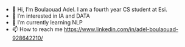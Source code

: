 - 👋 Hi, I’m Boulaouad Adel. I am a fourth year CS student at Esi.
- 👀 I’m interested in IA and DATA
- 🌱 I’m currently learning NLP
- 📫 How to reach me https://www.linkedin.com/in/adel-boulaouad-928642210/

<!---
rasta-nitzsche/rasta-nitzsche is a ✨ special ✨ repository because its `README.md` (this file) appears on your GitHub profile.
You can click the Preview link to take a look at your changes.
--->

